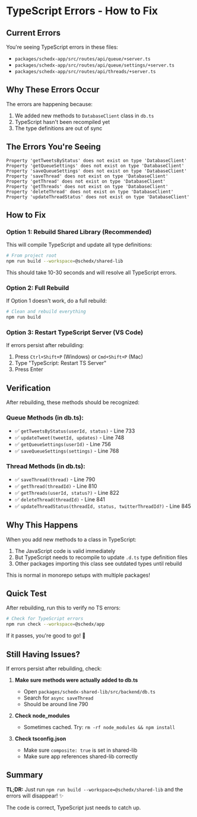 # TypeScript Errors - How to Fix

## Current Errors

You're seeing TypeScript errors in these files:
- `packages/schedx-app/src/routes/api/queue/+server.ts`
- `packages/schedx-app/src/routes/api/queue/settings/+server.ts`
- `packages/schedx-app/src/routes/api/threads/+server.ts`

## Why These Errors Occur

The errors are happening because:
1. We added new methods to `DatabaseClient` class in `db.ts`
2. TypeScript hasn't been recompiled yet
3. The type definitions are out of sync

## The Errors You're Seeing

```
Property 'getTweetsByStatus' does not exist on type 'DatabaseClient'
Property 'getQueueSettings' does not exist on type 'DatabaseClient'
Property 'saveQueueSettings' does not exist on type 'DatabaseClient'
Property 'saveThread' does not exist on type 'DatabaseClient'
Property 'getThread' does not exist on type 'DatabaseClient'
Property 'getThreads' does not exist on type 'DatabaseClient'
Property 'deleteThread' does not exist on type 'DatabaseClient'
Property 'updateThreadStatus' does not exist on type 'DatabaseClient'
```

## How to Fix

### **Option 1: Rebuild Shared Library (Recommended)**

This will compile TypeScript and update all type definitions:

```bash
# From project root
npm run build --workspace=@schedx/shared-lib
```

This should take 10-30 seconds and will resolve all TypeScript errors.

### **Option 2: Full Rebuild**

If Option 1 doesn't work, do a full rebuild:

```bash
# Clean and rebuild everything
npm run build
```

### **Option 3: Restart TypeScript Server (VS Code)**

If errors persist after rebuilding:
1. Press `Ctrl+Shift+P` (Windows) or `Cmd+Shift+P` (Mac)
2. Type "TypeScript: Restart TS Server"
3. Press Enter

## Verification

After rebuilding, these methods should be recognized:

### Queue Methods (in db.ts):
- ✅ `getTweetsByStatus(userId, status)` - Line 733
- ✅ `updateTweet(tweetId, updates)` - Line 748
- ✅ `getQueueSettings(userId)` - Line 756
- ✅ `saveQueueSettings(settings)` - Line 768

### Thread Methods (in db.ts):
- ✅ `saveThread(thread)` - Line 790
- ✅ `getThread(threadId)` - Line 810
- ✅ `getThreads(userId, status?)` - Line 822
- ✅ `deleteThread(threadId)` - Line 841
- ✅ `updateThreadStatus(threadId, status, twitterThreadId?)` - Line 845

## Why This Happens

When you add new methods to a class in TypeScript:
1. The JavaScript code is valid immediately
2. But TypeScript needs to recompile to update `.d.ts` type definition files
3. Other packages importing this class see outdated types until rebuild

This is normal in monorepo setups with multiple packages!

## Quick Test

After rebuilding, run this to verify no TS errors:

```bash
# Check for TypeScript errors
npm run check --workspace=@schedx/app
```

If it passes, you're good to go! 🎉

## Still Having Issues?

If errors persist after rebuilding, check:

1. **Make sure methods were actually added to db.ts**
   - Open `packages/schedx-shared-lib/src/backend/db.ts`
   - Search for `async saveThread`
   - Should be around line 790

2. **Check node_modules**
   - Sometimes cached. Try: `rm -rf node_modules && npm install`

3. **Check tsconfig.json**
   - Make sure `composite: true` is set in shared-lib
   - Make sure app references shared-lib correctly

## Summary

**TL;DR:** Just run `npm run build --workspace=@schedx/shared-lib` and the errors will disappear! ✨

The code is correct, TypeScript just needs to catch up.
